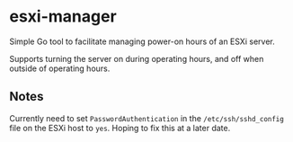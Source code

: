 # esxi-manager
Simple Go tool to facilitate managing power-on hours of an ESXi server.

Supports turning the server on during operating hours, and off when outside of operating hours.

## Notes
Currently need to set `PasswordAuthentication` in the `/etc/ssh/sshd_config` file on the ESXi host to `yes`. Hoping to fix this at a later date.
